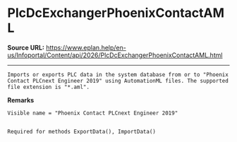 # PlcDcExchangerPhoenixContactAML

**Source URL:** https://www.eplan.help/en-us/Infoportal/Content/api/2026/PlcDcExchangerPhoenixContactAML.html

---

```
Imports or exports PLC data in the system database from or to "Phoenix Contact PLCnext Engineer 2019" using AutomationML files. The supported file extension is "*.aml".

```

**Remarks**

```
Visible name = "Phoenix Contact PLCnext Engineer 2019"


Required for methods ExportData(), ImportData()

```